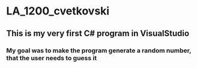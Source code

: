 # LA_1200_cvetkovski
## This is my very first C# program in VisualStudio
### My goal was to make the program generate a random number, that the user needs to guess it

